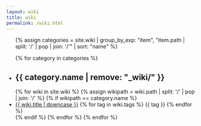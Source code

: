 ```yaml
---
layout: wiki
title: wiki
permalink: /wiki.html
---
```


<ul class="listing">
{% assign categories = site.wiki | group_by_exp: "item", "item.path | split: '/' | pop | join: '/'" | sort: "name" %}

{% for category in categories %}
  <li class="listing-seperator" id="{{ category.name }}"><h2>{{ category.name | remove: "_wiki/" }}</h2></li>
  {% for wiki in site.wiki %}
  {% assign wikipath = wiki.path  | split: '/' | pop | join: '/' %}
  {% if wikipath == category.name %}
    <li class="listing-item">
      <a href="{{ wiki.url }}" title="{{ wiki.title }}">{{ wiki.title | downcase }}</a>
      <span class="wiki_tags">
        {% for tag in wiki.tags %}
        <span>{{ tag }}</span>
        {% endfor %}
      </span>
    </li>
  {% endif %}
  {% endfor %}
{% endfor %}
</ul>
